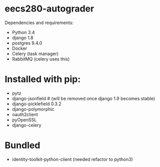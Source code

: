 # eecs280-autograder

Dependencies and requirements:
- Python 3.4
- django 1.8
- postgres 9.4.0
- Docker
- Celery (task manager)
- RabbitMQ (celery uses this)
# Installed with pip:
- pytz
- django-jsonfield # (will be removed once django 1.9 becomes stable)
- django-picklefield 0.3.2
- django-polymorphic
- oauth2client
- pyOpenSSL
- django-celery

# Bundled
- identity-toolkit-python-client (needed refactor to python3)
